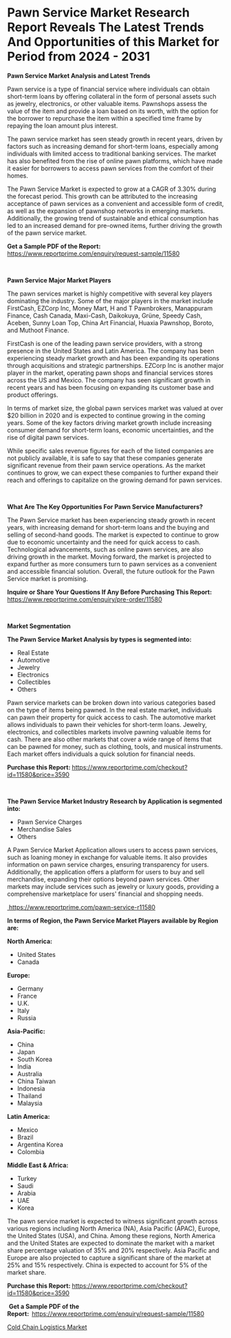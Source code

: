 <p><h1>Pawn Service Market Research Report Reveals The Latest Trends And Opportunities of this Market for Period from 2024 - 2031</h1></p><p><strong>Pawn Service Market Analysis and Latest Trends</strong></p>
<p><p>Pawn service is a type of financial service where individuals can obtain short-term loans by offering collateral in the form of personal assets such as jewelry, electronics, or other valuable items. Pawnshops assess the value of the item and provide a loan based on its worth, with the option for the borrower to repurchase the item within a specified time frame by repaying the loan amount plus interest.</p><p>The pawn service market has seen steady growth in recent years, driven by factors such as increasing demand for short-term loans, especially among individuals with limited access to traditional banking services. The market has also benefited from the rise of online pawn platforms, which have made it easier for borrowers to access pawn services from the comfort of their homes.</p><p>The Pawn Service Market is expected to grow at a CAGR of 3.30% during the forecast period. This growth can be attributed to the increasing acceptance of pawn services as a convenient and accessible form of credit, as well as the expansion of pawnshop networks in emerging markets. Additionally, the growing trend of sustainable and ethical consumption has led to an increased demand for pre-owned items, further driving the growth of the pawn service market.</p></p>
<p><strong>Get a Sample PDF of the Report:&nbsp;</strong> <a href="https://www.reportprime.com/enquiry/request-sample/11580">https://www.reportprime.com/enquiry/request-sample/11580</a></p>
<p>&nbsp;</p>
<p><strong>Pawn Service Major Market Players</strong></p>
<p><p>The pawn services market is highly competitive with several key players dominating the industry. Some of the major players in the market include FirstCash, EZCorp Inc, Money Mart, H and T Pawnbrokers, Manappuram Finance, Cash Canada, Maxi-Cash, Daikokuya, Grüne, Speedy Cash, Aceben, Sunny Loan Top, China Art Financial, Huaxia Pawnshop, Boroto, and Muthoot Finance.</p><p>FirstCash is one of the leading pawn service providers, with a strong presence in the United States and Latin America. The company has been experiencing steady market growth and has been expanding its operations through acquisitions and strategic partnerships. EZCorp Inc is another major player in the market, operating pawn shops and financial services stores across the US and Mexico. The company has seen significant growth in recent years and has been focusing on expanding its customer base and product offerings.</p><p>In terms of market size, the global pawn services market was valued at over $20 billion in 2020 and is expected to continue growing in the coming years. Some of the key factors driving market growth include increasing consumer demand for short-term loans, economic uncertainties, and the rise of digital pawn services.</p><p>While specific sales revenue figures for each of the listed companies are not publicly available, it is safe to say that these companies generate significant revenue from their pawn service operations. As the market continues to grow, we can expect these companies to further expand their reach and offerings to capitalize on the growing demand for pawn services.</p></p>
<p>&nbsp;</p>
<p><strong>What Are The Key Opportunities For Pawn Service Manufacturers?</strong></p>
<p><p>The Pawn Service market has been experiencing steady growth in recent years, with increasing demand for short-term loans and the buying and selling of second-hand goods. The market is expected to continue to grow due to economic uncertainty and the need for quick access to cash. Technological advancements, such as online pawn services, are also driving growth in the market. Moving forward, the market is projected to expand further as more consumers turn to pawn services as a convenient and accessible financial solution. Overall, the future outlook for the Pawn Service market is promising.</p></p>
<p><strong>Inquire or Share Your Questions If Any Before Purchasing This Report:</strong> <a href="https://www.reportprime.com/enquiry/pre-order/11580">https://www.reportprime.com/enquiry/pre-order/11580</a></p>
<p>&nbsp;</p>
<p><strong>Market Segmentation</strong></p>
<p><strong>The Pawn Service Market Analysis by types is segmented into:</strong></p>
<p><ul><li>Real Estate</li><li>Automotive</li><li>Jewelry</li><li>Electronics</li><li>Collectibles</li><li>Others</li></ul></p>
<p><p>Pawn service markets can be broken down into various categories based on the type of items being pawned. In the real estate market, individuals can pawn their property for quick access to cash. The automotive market allows individuals to pawn their vehicles for short-term loans. Jewelry, electronics, and collectibles markets involve pawning valuable items for cash. There are also other markets that cover a wide range of items that can be pawned for money, such as clothing, tools, and musical instruments. Each market offers individuals a quick solution for financial needs.</p></p>
<p><strong>Purchase this Report:&nbsp;</strong><a href="https://www.reportprime.com/checkout?id=11580&price=3590">https://www.reportprime.com/checkout?id=11580&price=3590</a></p>
<p>&nbsp;</p>
<p><strong>The Pawn Service Market Industry Research by Application is segmented into:</strong></p>
<p><ul><li>Pawn Service Charges</li><li>Merchandise Sales</li><li>Others</li></ul></p>
<p><p>A Pawn Service Market Application allows users to access pawn services, such as loaning money in exchange for valuable items. It also provides information on pawn service charges, ensuring transparency for users. Additionally, the application offers a platform for users to buy and sell merchandise, expanding their options beyond pawn services. Other markets may include services such as jewelry or luxury goods, providing a comprehensive marketplace for users' financial and shopping needs.</p></p>
<p><a href="https://www.reportprime.com/pawn-service-r11580">&nbsp;https://www.reportprime.com/pawn-service-r11580</a></p>
<p><strong>In terms of Region, the Pawn Service Market Players available by Region are:</strong></p>
<p>
    <p> <strong> North America: </strong>
        <ul>
            <li>United States</li>
            <li>Canada</li>
        </ul>
        </p> 
    <p> <strong> Europe: </strong>
        <ul>
            <li>Germany</li>
            <li>France</li>
            <li>U.K.</li>
            <li>Italy</li>
            <li>Russia</li>
        </ul>
        </p> 
    <p> <strong> Asia-Pacific: </strong>
        <ul>
            <li>China</li>
            <li>Japan</li>
            <li>South Korea</li>
            <li>India</li>
            <li>Australia</li>
            <li>China Taiwan</li>
            <li>Indonesia</li>
            <li>Thailand</li>
            <li>Malaysia</li>
        </ul>
        </p> 
    <p> <strong> Latin America: </strong>
        <ul>
            <li>Mexico</li>
            <li>Brazil</li>
            <li>Argentina Korea</li>
            <li>Colombia</li>
        </ul>
        </p> 
    <p> <strong> Middle East & Africa: </strong>
        <ul>
            <li>Turkey</li>
            <li>Saudi</li>
            <li>Arabia</li>
            <li>UAE</li>
            <li>Korea</li>
        </ul>
    </p>
    </p>
<p><p>The pawn service market is expected to witness significant growth across various regions including North America (NA), Asia Pacific (APAC), Europe, the United States (USA), and China. Among these regions, North America and the United States are expected to dominate the market with a market share percentage valuation of 35% and 20% respectively. Asia Pacific and Europe are also projected to capture a significant share of the market at 25% and 15% respectively. China is expected to account for 5% of the market share.</p></p>
<p><strong>Purchase this Report: </strong><a href="https://www.reportprime.com/checkout?id=11580&price=3590">https://www.reportprime.com/checkout?id=11580&price=3590</a></p>
<p>&nbsp;<strong>Get a Sample PDF of the Report:&nbsp;&nbsp;</strong><a href="https://www.reportprime.com/enquiry/request-sample/11580">https://www.reportprime.com/enquiry/request-sample/11580</a></p>
<p><strong></strong></p>
<p><p><a href="https://github.com/FassouRP/Market-Research-Report-List-4/blob/main/cold-chain-logistics-market.md">Cold Chain Logistics Market</a></p></p>